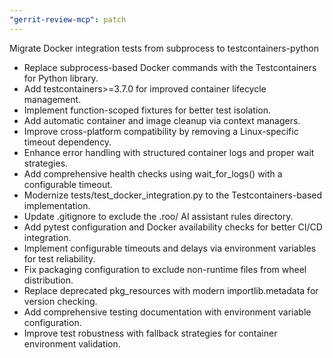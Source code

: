 ```yaml
---
"gerrit-review-mcp": patch
---
```


Migrate Docker integration tests from subprocess to testcontainers-python

- Replace subprocess-based Docker commands with the Testcontainers for Python library.
- Add testcontainers>=3.7.0 for improved container lifecycle management.
- Implement function-scoped fixtures for better test isolation.
- Add automatic container and image cleanup via context managers.
- Improve cross-platform compatibility by removing a Linux-specific timeout dependency.
- Enhance error handling with structured container logs and proper wait strategies.
- Add comprehensive health checks using wait_for_logs() with a configurable timeout.
- Modernize tests/test_docker_integration.py to the Testcontainers-based implementation.
- Update .gitignore to exclude the .roo/ AI assistant rules directory.
- Add pytest configuration and Docker availability checks for better CI/CD integration.
- Implement configurable timeouts and delays via environment variables for test reliability.
- Fix packaging configuration to exclude non-runtime files from wheel distribution.
- Replace deprecated pkg_resources with modern importlib.metadata for version checking.
- Add comprehensive testing documentation with environment variable configuration.
- Improve test robustness with fallback strategies for container environment validation.